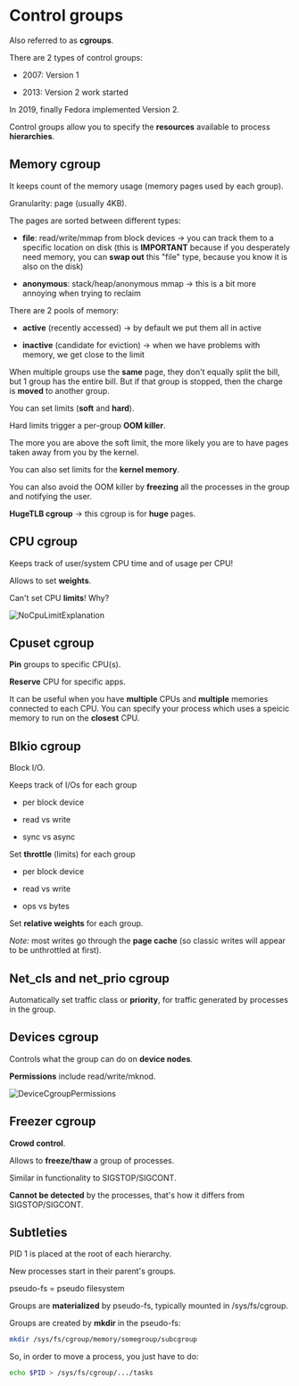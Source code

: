 # Control groups

Also referred to as **cgroups**.

There are 2 types of control groups:

- 2007: Version 1

- 2013: Version 2 work started

In 2019, finally Fedora implemented Version 2.

Control groups allow you to specify the **resources** available to process **hierarchies**.

## Memory cgroup

It keeps count of the memory usage (memory pages used by each group).

Granularity: page (usually 4KB).

The pages are sorted between different types:

- **file**: read/write/mmap from block devices -> you can track them to a specific location on disk (this is **IMPORTANT** because if you desperately need memory, you can **swap out** this "file" type, because you know it is also on the disk)

- **anonymous**: stack/heap/anonymous mmap -> this is a bit more annoying when trying to reclaim

There are 2 pools of memory:

- **active** (recently accessed) -> by default we put them all in active

- **inactive** (candidate for eviction) -> when we have problems with memory, we get close to the limit

When multiple groups use the **same** page, they don't equally split the bill, but 1 group has the entire bill. But if that group is stopped, then the charge is **moved** to another group.

You can set limits (**soft** and **hard**).

Hard limits trigger a per-group **OOM killer**.

The more you are above the soft limit, the more likely you are to have pages taken away from you by the kernel.

You can also set limits for the **kernel memory**.

You can also avoid the OOM killer by **freezing** all the processes in the group and notifying the user.

**HugeTLB cgroup** -> this cgroup is for **huge** pages.

## CPU cgroup

Keeps track of user/system CPU time and of usage per CPU!

Allows to set **weights**.

Can't set CPU **limits**! Why?

![NoCpuLimitExplanation](https://github.com/Mirciulica15/UTCN_Summer_2023_Repo/assets/36898665/e27ce5d8-701f-4ede-ba73-bcdc3e949af9)

## Cpuset cgroup

**Pin** groups to specific CPU(s).

**Reserve** CPU for specific apps.

It can be useful when you have **multiple** CPUs and **multiple** memories connected to each CPU. You can specify your process which uses a speicic memory to run on the **closest** CPU.

## Blkio cgroup

Block I/O.

Keeps track of I/Os for each group

- per block device

- read vs write

- sync vs async

Set **throttle** (limits) for each group

- per block device

- read vs write

- ops vs bytes

Set **relative weights** for each group.

_Note:_ most writes go through the **page cache** (so classic writes will appear to be unthrottled at first).

## Net_cls and net_prio cgroup

Automatically set traffic class or **priority**, for traffic generated by processes in the group.

## Devices cgroup

Controls what the group can do on **device nodes**.

**Permissions** include read/write/mknod.

![DeviceCgroupPermissions](https://github.com/Mirciulica15/UTCN_Summer_2023_Repo/assets/36898665/3b0a745c-525a-46b6-8619-74fda38a4ccb)

## Freezer cgroup

**Crowd control**.

Allows to **freeze/thaw** a group of processes.

Similar in functionality to SIGSTOP/SIGCONT.

**Cannot be detected** by the processes, that's how it differs from SIGSTOP/SIGCONT.

## Subtleties

PID 1 is placed at the root of each hierarchy.

New processes start in their parent's groups.

pseudo-fs = pseudo filesystem

Groups are **materialized** by pseudo-fs, typically mounted in /sys/fs/cgroup.

Groups are created by **mkdir** in the pseudo-fs:
```bash
mkdir /sys/fs/cgroup/memory/somegroup/subcgroup
```

So, in order to move a process, you just have to do:

```bash
echo $PID > /sys/fs/cgroup/.../tasks
```
